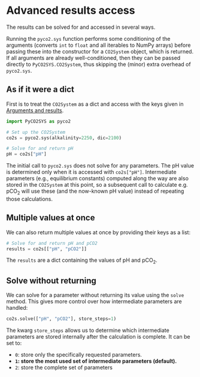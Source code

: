 # Advanced results access

The results can be solved for and accessed in several ways.

Running the `pyco2.sys` function performs some conditioning of the arguments (converts `int` to `float` and all iterables to NumPy arrays) before passing these into the constructor for a `CO2System` object, which is returned.  If all arguments are already well-conditioned, then they can be passed directly to `PyCO2SYS.CO2System`, thus skipping the (minor) extra overhead of `pyco2.sys`.

## As if it were a dict

First is to treat the `CO2System` as a dict and access with the keys given in [Arguments and results](detail.md/#results).

```python
import PyCO2SYS as pyco2

# Set up the CO2System
co2s = pyco2.sys(alkalinity=2250, dic=2100)

# Solve for and return pH
pH = co2s["pH"]
```

The initial call to `pyco2.sys` does not solve for any parameters.  The pH value is determined only when it is accessed with `co2s["pH"]`.  Intermediate parameters (e.g., equilibrium constants) computed along the way are also stored in the `CO2System` at this point, so a subsequent call to calculate e.g. pCO<sub>2</sub> will use these (and the now-known pH value) instead of repeating those calculations.

## Multiple values at once

We can also return multiple values at once by providing their keys as a list:

```python
# Solve for and return pH and pCO2
results = co2s[["pH", "pCO2"]]
```

The `results` are a dict containing the values of pH and pCO<sub>2</sub>.

## Solve without returning

We can solve for a parameter without returning its value using the `solve` method.  This gives more control over how intermediate parameters are handled:

```python
co2s.solve(["pH", "pCO2"], store_steps=1)
```

The kwarg `store_steps` allows us to determine which intermediate parameters are stored internally after the calculation is complete.  It can be set to:

  * `0`: store only the specifically requested parameters.
  * **`1`: store the most used set of intermediate parameters (default).**
  * `2`: store the complete set of parameters